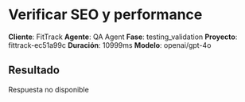 # Verificar SEO y performance

**Cliente**: FitTrack
**Agente**: QA Agent
**Fase**: testing_validation
**Proyecto**: fittrack-ec51a99c
**Duración**: 10999ms
**Modelo**: openai/gpt-4o

## Resultado

Respuesta no disponible
